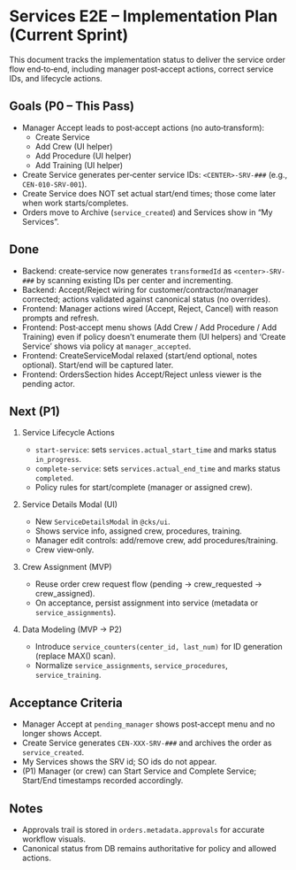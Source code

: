 # Services E2E – Implementation Plan (Current Sprint)

This document tracks the implementation status to deliver the service order flow end‑to‑end, including manager post‑accept actions, correct service IDs, and lifecycle actions.

## Goals (P0 – This Pass)

- Manager Accept leads to post‑accept actions (no auto‑transform):
  - Create Service
  - Add Crew (UI helper)
  - Add Procedure (UI helper)
  - Add Training (UI helper)
- Create Service generates per‑center service IDs: `<CENTER>-SRV-###` (e.g., `CEN-010-SRV-001`).
- Create Service does NOT set actual start/end times; those come later when work starts/completes.
- Orders move to Archive (`service_created`) and Services show in “My Services”.

## Done

- Backend: create‑service now generates `transformedId` as `<center>-SRV-###` by scanning existing IDs per center and incrementing.
- Backend: Accept/Reject wiring for customer/contractor/manager corrected; actions validated against canonical status (no overrides).
- Frontend: Manager actions wired (Accept, Reject, Cancel) with reason prompts and refresh.
- Frontend: Post‑accept menu shows (Add Crew / Add Procedure / Add Training) even if policy doesn’t enumerate them (UI helpers) and ‘Create Service’ shows via policy at `manager_accepted`.
- Frontend: CreateServiceModal relaxed (start/end optional, notes optional). Start/end will be captured later.
- Frontend: OrdersSection hides Accept/Reject unless viewer is the pending actor.

## Next (P1)

1) Service Lifecycle Actions
   - `start-service`: sets `services.actual_start_time` and marks status `in_progress`.
   - `complete-service`: sets `services.actual_end_time` and marks status `completed`.
   - Policy rules for start/complete (manager or assigned crew).

2) Service Details Modal (UI)
   - New `ServiceDetailsModal` in `@cks/ui`.
   - Shows service info, assigned crew, procedures, training.
   - Manager edit controls: add/remove crew, add procedures/training.
   - Crew view‑only.

3) Crew Assignment (MVP)
   - Reuse order crew request flow (pending → crew_requested → crew_assigned).
   - On acceptance, persist assignment into service (metadata or `service_assignments`).

4) Data Modeling (MVP → P2)
   - Introduce `service_counters(center_id, last_num)` for ID generation (replace MAX() scan).
   - Normalize `service_assignments`, `service_procedures`, `service_training`.

## Acceptance Criteria

- Manager Accept at `pending_manager` shows post‑accept menu and no longer shows Accept.
- Create Service generates `CEN-XXX-SRV-###` and archives the order as `service_created`.
- My Services shows the SRV id; SO ids do not appear.
- (P1) Manager (or crew) can Start Service and Complete Service; Start/End timestamps recorded accordingly.

## Notes

- Approvals trail is stored in `orders.metadata.approvals` for accurate workflow visuals.
- Canonical status from DB remains authoritative for policy and allowed actions.

